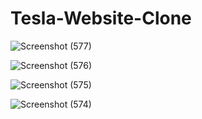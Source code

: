 # Tesla-Website-Clone

![Screenshot (577)](https://user-images.githubusercontent.com/94536522/178146616-dece2cb3-83e3-44ec-bb00-87daf5502cc2.png)

![Screenshot (576)](https://user-images.githubusercontent.com/94536522/178146680-4b998475-9acb-4822-83f9-f9f67d7b0baa.png)

![Screenshot (575)](https://user-images.githubusercontent.com/94536522/178146705-ea945975-8815-4f21-a6fa-b41c6e2ea911.png)

![Screenshot (574)](https://user-images.githubusercontent.com/94536522/178146791-89b88e8e-c5bc-45d7-9458-9ef76a25bbac.png)


